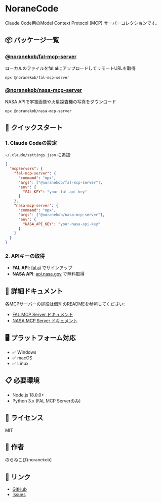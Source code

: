 # NoraneCode

Claude Code用のModel Context Protocol (MCP) サーバーコレクションです。

## 📦 パッケージ一覧

### [@noranekob/fal-mcp-server](./NoraneCode/fal_mcp)
ローカルのファイルをfal.aiにアップロードしてリモートURLを取得

```bash
npx @noranekob/fal-mcp-server
```

### [@noranekob/nasa-mcp-server](./NoraneCode/nasa_mcp)
NASA APIで宇宙画像や火星探査機の写真をダウンロード

```bash
npx @noranekob/nasa-mcp-server
```

## 🚀 クイックスタート

### 1. Claude Codeの設定

`~/.claude/settings.json` に追加:

```json
{
  "mcpServers": {
    "fal-mcp-server": {
      "command": "npx",
      "args": ["@noranekob/fal-mcp-server"],
      "env": {
        "FAL_KEY": "your-fal-api-key"
      }
    },
    "nasa-mcp-server": {
      "command": "npx",
      "args": ["@noranekob/nasa-mcp-server"],
      "env": {
        "NASA_API_KEY": "your-nasa-api-key"
      }
    }
  }
}
```

### 2. APIキーの取得

- **FAL API**: [fal.ai](https://fal.ai) でサインアップ
- **NASA API**: [api.nasa.gov](https://api.nasa.gov/) で無料取得

## 📖 詳細ドキュメント

各MCPサーバーの詳細は個別のREADMEを参照してください:

- [FAL MCP Server ドキュメント](./NoraneCode/fal_mcp/README.md)
- [NASA MCP Server ドキュメント](./NoraneCode/nasa_mcp/README.md)

## 🖥️ プラットフォーム対応

- ✅ Windows
- ✅ macOS
- ✅ Linux

## 📋 必要環境

- Node.js 18.0.0+
- Python 3.x (FAL MCP Serverのみ)

## 📄 ライセンス

MIT

## 👤 作者

のらねこび(noranekob)

## 🔗 リンク

- [GitHub](https://github.com/noranekob/NoraneCode)
- [Issues](https://github.com/noranekob/NoraneCode/issues)